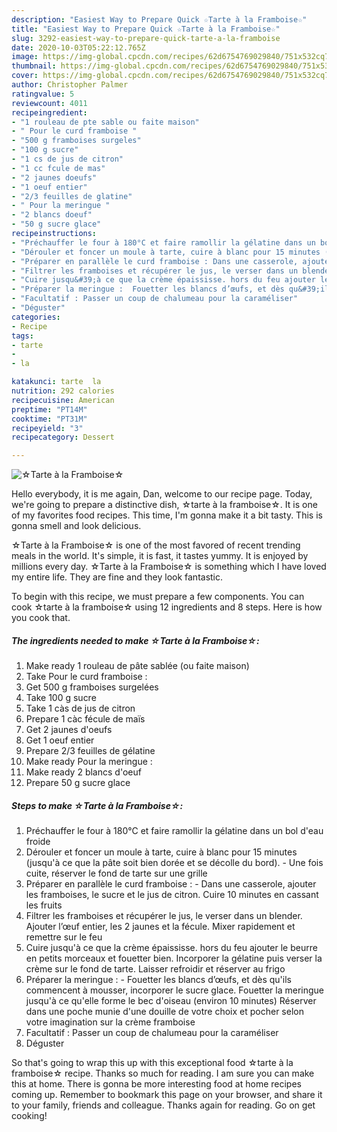 ```yaml
---
description: "Easiest Way to Prepare Quick ☆Tarte à la Framboise☆"
title: "Easiest Way to Prepare Quick ☆Tarte à la Framboise☆"
slug: 3292-easiest-way-to-prepare-quick-tarte-a-la-framboise
date: 2020-10-03T05:22:12.765Z
image: https://img-global.cpcdn.com/recipes/62d6754769029840/751x532cq70/☆tarte-a-la-framboise☆-photo-principale-de-la-recette.jpg
thumbnail: https://img-global.cpcdn.com/recipes/62d6754769029840/751x532cq70/☆tarte-a-la-framboise☆-photo-principale-de-la-recette.jpg
cover: https://img-global.cpcdn.com/recipes/62d6754769029840/751x532cq70/☆tarte-a-la-framboise☆-photo-principale-de-la-recette.jpg
author: Christopher Palmer
ratingvalue: 5
reviewcount: 4011
recipeingredient:
- "1 rouleau de pte sable ou faite maison"
- " Pour le curd framboise "
- "500 g framboises surgeles"
- "100 g sucre"
- "1 cs de jus de citron"
- "1 cc fcule de mas"
- "2 jaunes doeufs"
- "1 oeuf entier"
- "2/3 feuilles de glatine"
- " Pour la meringue "
- "2 blancs doeuf"
- "50 g sucre glace"
recipeinstructions:
- "Préchauffer le four à 180°C et faire ramollir la gélatine dans un bol d&#39;eau froide"
- "Dérouler et foncer un moule à tarte, cuire à blanc pour 15 minutes (jusqu&#39;à ce que la pâte soit bien dorée et se décolle du bord). Une fois cuite, réserver le fond de tarte sur une grille"
- "Préparer en parallèle le curd framboise : Dans une casserole, ajouter les framboises, le sucre et le jus de citron. Cuire 10 minutes en cassant les fruits"
- "Filtrer les framboises et récupérer le jus, le verser dans un blender. Ajouter l’œuf entier, les 2 jaunes et la fécule. Mixer rapidement et remettre sur le feu"
- "Cuire jusqu&#39;à ce que la crème épaississe. hors du feu ajouter le beurre en petits morceaux et fouetter bien. Incorporer la gélatine puis verser la crème sur le fond de tarte. Laisser refroidir et réserver au frigo"
- "Préparer la meringue :  Fouetter les blancs d’œufs, et dès qu&#39;ils commencent à mousser, incorporer le sucre glace. Fouetter la meringue jusqu&#39;à ce qu&#39;elle forme le bec d&#39;oiseau (environ 10 minutes) Réserver dans une poche munie d&#39;une douille de votre choix et pocher selon votre imagination sur la crème framboise"
- "Facultatif : Passer un coup de chalumeau pour la caraméliser"
- "Déguster"
categories:
- Recipe
tags:
- tarte
- 
- la

katakunci: tarte  la 
nutrition: 292 calories
recipecuisine: American
preptime: "PT14M"
cooktime: "PT31M"
recipeyield: "3"
recipecategory: Dessert

---
```



![☆Tarte à la Framboise☆](https://img-global.cpcdn.com/recipes/62d6754769029840/751x532cq70/☆tarte-a-la-framboise☆-photo-principale-de-la-recette.jpg)

Hello everybody, it is me again, Dan, welcome to our recipe page. Today, we're going to prepare a distinctive dish, ☆tarte à la framboise☆. It is one of my favorites food recipes. This time, I'm gonna make it a bit tasty. This is gonna smell and look delicious.

☆Tarte à la Framboise☆ is one of the most favored of recent trending meals in the world. It's simple, it is fast, it tastes yummy. It is enjoyed by millions every day. ☆Tarte à la Framboise☆ is something which I have loved my entire life. They are fine and they look fantastic.




To begin with this recipe, we must prepare a few components. You can cook ☆tarte à la framboise☆ using 12 ingredients and 8 steps. Here is how you cook that.

<!--inarticleads1-->

##### The ingredients needed to make ☆Tarte à la Framboise☆:

1. Make ready 1 rouleau de pâte sablée (ou faite maison)
1. Take  Pour le curd framboise :
1. Get 500 g framboises surgelées
1. Take 100 g sucre
1. Take 1 càs de jus de citron
1. Prepare 1 càc fécule de maïs
1. Get 2 jaunes d&#39;oeufs
1. Get 1 oeuf entier
1. Prepare 2/3 feuilles de gélatine
1. Make ready  Pour la meringue :
1. Make ready 2 blancs d&#39;oeuf
1. Prepare 50 g sucre glace




<!--inarticleads2-->

##### Steps to make ☆Tarte à la Framboise☆:

1. Préchauffer le four à 180°C et faire ramollir la gélatine dans un bol d&#39;eau froide
1. Dérouler et foncer un moule à tarte, cuire à blanc pour 15 minutes (jusqu&#39;à ce que la pâte soit bien dorée et se décolle du bord). - Une fois cuite, réserver le fond de tarte sur une grille
1. Préparer en parallèle le curd framboise : - Dans une casserole, ajouter les framboises, le sucre et le jus de citron. Cuire 10 minutes en cassant les fruits
1. Filtrer les framboises et récupérer le jus, le verser dans un blender. Ajouter l’œuf entier, les 2 jaunes et la fécule. Mixer rapidement et remettre sur le feu
1. Cuire jusqu&#39;à ce que la crème épaississe. hors du feu ajouter le beurre en petits morceaux et fouetter bien. Incorporer la gélatine puis verser la crème sur le fond de tarte. Laisser refroidir et réserver au frigo
1. Préparer la meringue :  - Fouetter les blancs d’œufs, et dès qu&#39;ils commencent à mousser, incorporer le sucre glace. Fouetter la meringue jusqu&#39;à ce qu&#39;elle forme le bec d&#39;oiseau (environ 10 minutes) Réserver dans une poche munie d&#39;une douille de votre choix et pocher selon votre imagination sur la crème framboise
1. Facultatif : Passer un coup de chalumeau pour la caraméliser
1. Déguster




So that's going to wrap this up with this exceptional food ☆tarte à la framboise☆ recipe. Thanks so much for reading. I am sure you can make this at home. There is gonna be more interesting food at home recipes coming up. Remember to bookmark this page on your browser, and share it to your family, friends and colleague. Thanks again for reading. Go on get cooking!
